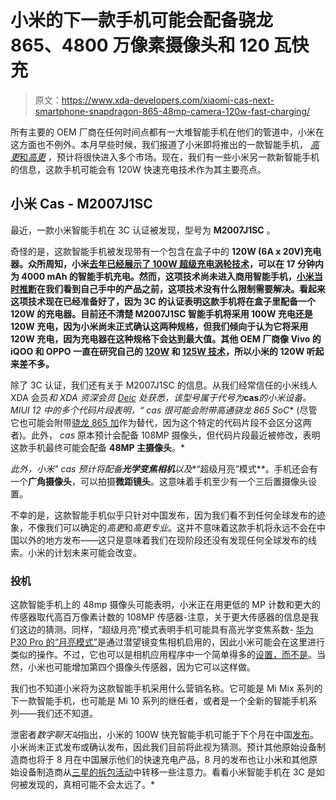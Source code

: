 # 小米的下一款手机可能会配备骁龙 865、4800 万像素摄像头和 120 瓦快充

> 原文：<https://www.xda-developers.com/xiaomi-cas-next-smartphone-snapdragon-865-48mp-camera-120w-fast-charging/>

所有主要的 OEM 厂商在任何时间点都有一大堆智能手机在他们的管道中，小米在这方面也不例外。本月早些时候，我们报道了小米即将推出的一款智能手机， [*高更*和*高更*](https://www.xda-developers.com/xiaomi-working-another-smartphone-108mp-64mp-camera-gauguin-gauguinpro-china-india-international/) ，预计将很快进入多个市场。现在，我们有一些小米另一款新智能手机的信息，这款手机可能会有 120W 快速充电技术作为其主要亮点。

## 小米 Cas - M2007J1SC

最近，一款小米智能手机在 3C 认证被发现，型号为 **M2007J1SC** 。

奇怪的是，这款智能手机被发现带有一个包含在盒子中的 **120W (6A x 20V)充电器。众所周知，小米[去年已经展示了 100W 超级充电涡轮技术](https://www.xda-developers.com/xiaomi-demos-100w-super-charge-turbo/)，可以在 17 分钟内为 4000 mAh 的智能手机充电。然而，这项技术尚未进入商用智能手机，[小米当时推断](https://www.xda-developers.com/xiaomi-100w-charging-not-ready-yet/)在我们看到自己手中的产品之前，这项技术没有什么限制需要解决。看起来这项技术现在已经准备好了，因为 3C 的认证表明这款手机将在盒子里配备一个 120W 的充电器。目前还不清楚 M2007J1SC 智能手机将采用 100W 充电还是 120W 充电，因为小米尚未正式确认这两种规格，但我们倾向于认为它将采用 120W 充电，因为充电器在这种规格下会达到最大值。其他 OEM 厂商像 Vivo 的 iQOO 和 OPPO 一直在研究自己的 [120W](https://www.xda-developers.com/iqoo-120w-flashcharge-fast-charging-solution-fully-charge-4000mah-battery-within-15-mins/) 和 [125W 技术](https://www.xda-developers.com/oppo-125w-flash-charge-wired-65w-wireless-airvooc-fast-charging-technology/)，所以小米的 120W 听起来差不多。**

除了 3C 认证，我们还有关于 M2007J1SC 的信息。从我们经常信任的小米线人 XDA 会员[](https://forum.xda-developers.com/member.php?u=8240900)*和 XDA 资深会员 *[Deic](https://forum.xda-developers.com/member.php?u=4476591)* 处获悉，该型号属于代号为***cas***的小米设备。MIUI 12 中的多个代码片段表明，“ *cas* 很可能会附带高通**骁龙 865 SoC** (尽管它也可能会附带[骁龙 865 加](https://www.xda-developers.com/qualcomm-snapdragon-865-plus-launch/)作为替代，因为这个特定的代码片段不会区分这两者)。此外， *cas* 原本预计会配备 108MP 摄像头，但代码片段最近被修改，表明这款手机最终可能会配备 **48MP 主摄像头**。*

 *此外，小米" *cas* 预计将配备**光学变焦相机**以及**“超级月亮”模式**。手机还会有一个**广角摄像头**，可以拍摄**微距镜头**。这意味着手机至少有一个三后置摄像头设置。

不幸的是，这款智能手机似乎只针对中国发布，因为我们看不到任何全球发布的迹象，不像我们可以确定的*高更*和*高更专业*。这并不意味着这款手机将永远不会在中国以外的地方发布——这只是意味着我们在现阶段还没有发现任何全球发布的线索。小米的计划未来可能会改变。

### 投机

这款智能手机上的 48mp 摄像头可能表明，小米正在用更低的 MP 计数和更大的传感器取代高百万像素计数的 108MP 传感器-注意，关于更大传感器的信息是我们这边的猜测。同样，“超级月亮”模式表明手机可能具有高光学变焦系数- [华为 P30 Pro 的“月亮模式”](https://www.xda-developers.com/huawei-p30-pro-camera-review-50x-zoom/)是通过潜望镜变焦相机启用的，因此小米可能会在这里进行类似的操作。不过，它也可以是相机应用程序中一个简单得多的[设置，而不是](https://www.xda-developers.com/xiaomi-testing-google-camera-astrophotography-mode-miui-12-camera/)。当然，小米也可能增加第四个摄像头传感器，因为它可以这样做。

我们也不知道小米将为这款智能手机采用什么营销名称。它可能是 Mi Mix 系列的下一款智能手机，也可能是 Mi 10 系列的继任者，或者是一个全新的智能手机系列——我们还不知道。

泄密者*数字聊天站*指出，小米的 100W 快充智能手机可能于下个月在中国[发布](https://www.weibo.com/6048569942/Jb152Eufy)。小米尚未正式发布或确认发布，因此我们目前将此视为猜测。预计其他原始设备制造商也将于 8 月在中国展示他们的快速充电产品，8 月的发布也让小米和其他原始设备制造商从[三星的拆包活动](https://www.xda-developers.com/samsung-galaxy-note-20-galaxy-unpacked-august-5/)中转移一些注意力。看看小米智能手机在 3C 是如何被发现的，真相可能不会太远了。*